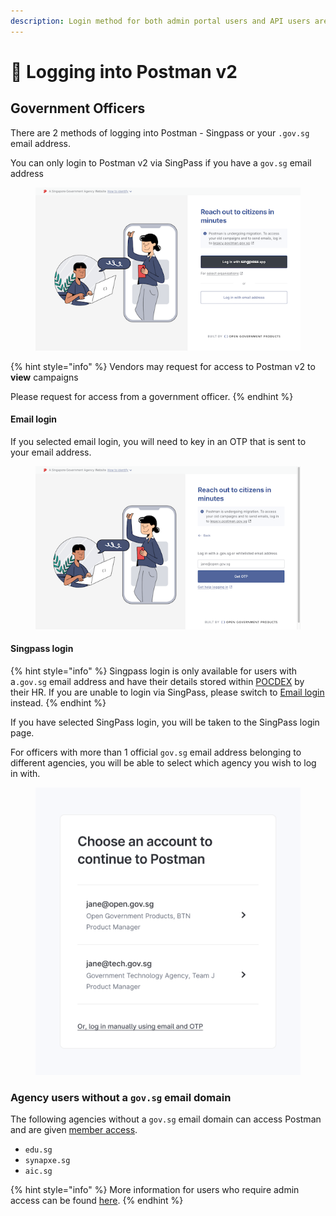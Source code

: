 ```yaml
---
description: Login method for both admin portal users and API users are the same.
---
```


# 🔐 Logging into Postman v2

## Government Officers

There are 2 methods of logging into Postman -  Singpass or your `.gov.sg` email address.

You can only login to Postman v2 via SingPass if you have a `gov.sg` email address

<figure><img src="../.gitbook/assets/login_main (1).png" alt=""><figcaption></figcaption></figure>

{% hint style="info" %}
Vendors may request for access to Postman v2 to **view** campaigns

Please request for access from a government officer.
{% endhint %}

#### **Email login**

If you selected email login, you will need to key in an OTP that is sent to your email address.

<figure><img src="../.gitbook/assets/login_email.png" alt=""><figcaption></figcaption></figure>

#### **Singpass login**

{% hint style="info" %}
Singpass login is only available for users with a`.gov.sg` email address and have their details stored within [POCDEX](https://docs.id.gov.sg/faq-users) by their HR. If you are unable to login via SingPass, please switch to [Email login](logging-into-postman-v2.md#email-login) instead.&#x20;
{% endhint %}

If you have selected SingPass login, you will be taken to the SingPass login page.&#x20;

For officers with more than 1 official `gov.sg` email address belonging to different agencies, you will be able to select which agency you wish to log in with.

<div align="left">

<figure><img src="../.gitbook/assets/Options.png" alt=""><figcaption></figcaption></figure>

</div>

### Agency users without a `gov.sg` email domain

The following agencies without a `gov.sg` email domain can access Postman and are given [member access](../postman-v2-admin-portal-for-api-users/campaign-settings.md#settings-members).&#x20;

* `edu.sg`
* `synapxe.sg`
* `aic.sg`

{% hint style="info" %}
More information for users who require admin access can be found [here](../postman-v2-admin-portal-for-api-users/campaign-settings.md#what-are-some-special-cases).
{% endhint %}
